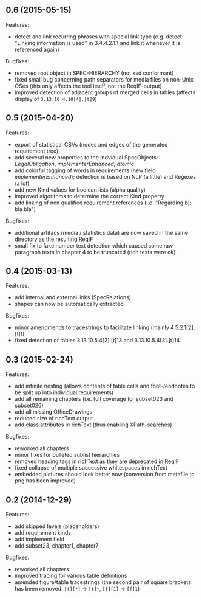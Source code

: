 ## 0.6 (2015-05-15)

Features:

- detect and link recurring phrases with special link type (e.g. detect "Linking information is used" in 3.4.4.2.1.1 and link it whenever it is referenced again)

Bugfixes:

- removed root object in SPEC-HIERARCHY (not xsd conformant)
- fixed small bug concerning path separators for media files on non-Unix OSes (this only affects the tool itself, not the ReqIF-output)
- improved detection of adjacent groups of merged cells in tables (affects display of `3.13.10.4.10[4].[t]9`)

## 0.5 (2015-04-20)

Features:

- export of statistical CSVs (nodes and edges of the generated requirement tree)
- add several new properties to the indvidual SpecObjects: *LegalObligation*, *implementerEnhanced*, *atomic*
- add colorful tagging of words in requirements (new field *implementerEnhanced*); detection is based on NLP (a little) and Regexes (a lot)
- add new Kind values for boolean lists (alpha quality)
- improved algorithms to determine the correct Kind property
- add linking of non qualified requirement references (i.e. "Regarding b): bla bla")

Bugfixes:

- additional artifacs (media / statistics data) are now saved in the same directory as the resulting ReqIF
- small fix to fake number text detection which caused some raw paragraph texts in chapter 4 to be truncated (rich texts were ok)

## 0.4 (2015-03-13)

Features:

- add internal and external links (SpecRelations)
- shapes can now be automatically extracted

Bugfixes:

- minor amendmends to tracestrings to facilitate linking (mainly 4.5.2.1[2].[t]1)
- fixed detection of tables 3.13.10.5.4[2].[t]13 and 3.13.10.5.4[3].[t]14


## 0.3 (2015-02-24)

Features:

- add infinite nesting (allows contents of table cells and foot-/endnotes to be split up into individual requirements)
- add all remaining chapters (i.e. full coverage for subset023 and subset026)
- add all missing OfficeDrawings
- reduced size of richText output
- add class attributes in richText (thus enabling XPath-searches)

Bugfixes:

- reworked all chapters
- minor fixes for bulleted sublist hierarchies
- removed heading tags in richText as they are deprecated in ReqIF
- fixed collapse of multiple successive whitespaces in richText
- embedded pictures should look better now (conversion from metafile to png has been improved)


## 0.2 (2014-12-29)

Features:

- add skipped levels (placeholders)
- add requirement kinds
- add implement field
- add subset23, chapter1, chapter7

Bugfixes:

- reworked all chapters
- improved tracing for various table definitions
- amended figure/table tracestrings (the second pair of square brackets has been removed: `[t][*]` -> `[t]*`, `[f][1]` -> `[f]1`)
